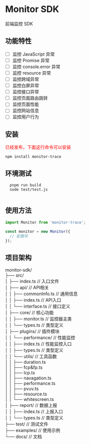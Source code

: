 # Monitor SDK

前端监控 SDK

## 功能特性

 - [ ] 监控 JavaScript 异常
 - [ ] 监控 Promise 异常 
 - [ ] 监控 console.error 异常
 - [ ] 监控 resource 异常 
 - [ ] 监控跨域异常 
 - [ ] 监控白屏异常 
 - [ ] 监控接口异常 
 - [ ] 监控页面路由跳转 
 - [ ] 监控页面性能 
 - [ ] 监控网站信息 
 - [ ] 监控用户行为

## 安装
<font color="red"> 已经发布，下面这行命令可以安装 </font>

```npm install monitor-trace ```

## 环境测试
```
  pnpm run build
  node test/test.js
  
```

## 使用方法
```typescript jacscript
import Monitor from 'monitor-trace';

const monitor = new Monitor({
  // 配置项
});
```

## 项目架构
monitor-sdk/</br>
├── src/</br>
│   ├── index.ts              // 入口文件</br>
│   ├── api/                 // API相关</br>
│   │   ├── commonInfo.ts    // 通用信息</br>
│   │   ├── index.ts         // API入口</br>
│   │   └── interface.ts     // 接口定义</br>
│   ├── core/                // 核心功能</br>
│   │   ├── monitor.ts       // 监控器主类</br>
│   │   └── types.ts         // 类型定义</br>
│   ├── plugins/             // 插件模块</br>
│   │   └── performance/    // 性能监控</br>
│   │       ├── index.ts    // 性能监控入口</br>
│   │       ├── types.ts    // 类型定义</br>
│   │       └── utils/      // 工具函数</br>
│   │           ├── duration.ts</br>
│   │           ├── fcp&fp.ts</br>
│   │           ├── lcp.ts</br>
│   │           ├── navagation.ts</br>
│   │           ├── performance.ts</br>
│   │           ├── pvuv.ts</br>
│   │           ├── resource.ts</br>
│   │           └── whitescreen.ts</br>
│   ├── report/              // 数据上报</br>
│   │   ├── index.ts        // 上报入口</br>
│   │   └── types.ts        // 类型定义</br>
├── test/                   // 测试文件</br>
├── examples/               // 使用示例</br>
└── docs/                  // 文档</br>
